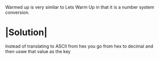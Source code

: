 Warmed up is very similar to Lets Warm Up in that it is a number system conversion.

<h1> |Solution| </h1>
Instead of translating to ASCII from hex you go from hex to decimal and then uswe that value as the key
